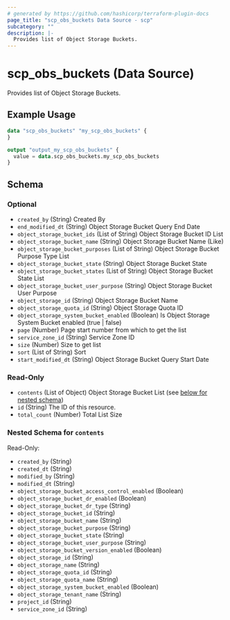 ```yaml
---
# generated by https://github.com/hashicorp/terraform-plugin-docs
page_title: "scp_obs_buckets Data Source - scp"
subcategory: ""
description: |-
  Provides list of Object Storage Buckets.
---
```


# scp_obs_buckets (Data Source)

Provides list of Object Storage Buckets.

## Example Usage

```terraform
data "scp_obs_buckets" "my_scp_obs_buckets" {
}

output "output_my_scp_obs_buckets" {
  value = data.scp_obs_buckets.my_scp_obs_buckets
}
```

<!-- schema generated by tfplugindocs -->
## Schema

### Optional

- `created_by` (String) Created By
- `end_modified_dt` (String) Object Storage Bucket Query End Date
- `object_storage_bucket_ids` (List of String) Object Storage Bucket ID List
- `object_storage_bucket_name` (String) Object Storage Bucket Name (Like)
- `object_storage_bucket_purposes` (List of String) Object Storage Bucket Purpose Type List
- `object_storage_bucket_state` (String) Object Storage Bucket State
- `object_storage_bucket_states` (List of String) Object Storage Bucket State List
- `object_storage_bucket_user_purpose` (String) Object Storage Bucket User Purpose
- `object_storage_id` (String) Object Storage Bucket Name
- `object_storage_quota_id` (String) Object Storage Quota ID
- `object_storage_system_bucket_enabled` (Boolean) Is Object Storage System Bucket enabled (true | false)
- `page` (Number) Page start number from which to get the list
- `service_zone_id` (String) Service Zone ID
- `size` (Number) Size to get list
- `sort` (List of String) Sort
- `start_modified_dt` (String) Object Storage Bucket Query Start Date

### Read-Only

- `contents` (List of Object) Object Storage Bucket List (see [below for nested schema](#nestedatt--contents))
- `id` (String) The ID of this resource.
- `total_count` (Number) Total List Size

<a id="nestedatt--contents"></a>
### Nested Schema for `contents`

Read-Only:

- `created_by` (String)
- `created_dt` (String)
- `modified_by` (String)
- `modified_dt` (String)
- `object_storage_bucket_access_control_enabled` (Boolean)
- `object_storage_bucket_dr_enabled` (Boolean)
- `object_storage_bucket_dr_type` (String)
- `object_storage_bucket_id` (String)
- `object_storage_bucket_name` (String)
- `object_storage_bucket_purpose` (String)
- `object_storage_bucket_state` (String)
- `object_storage_bucket_user_purpose` (String)
- `object_storage_bucket_version_enabled` (Boolean)
- `object_storage_id` (String)
- `object_storage_name` (String)
- `object_storage_quota_id` (String)
- `object_storage_quota_name` (String)
- `object_storage_system_bucket_enabled` (Boolean)
- `object_storage_tenant_name` (String)
- `project_id` (String)
- `service_zone_id` (String)



